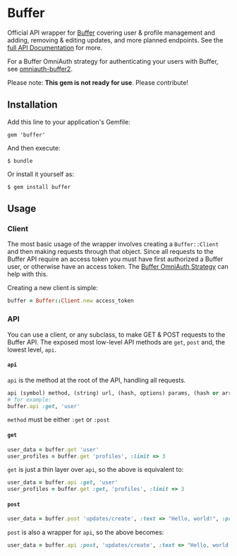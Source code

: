 # Buffer

Official API wrapper for [Buffer](http://bufferapp.com) covering user & profile management and adding, removing & editing updates, and more planned endpoints. See the [full API Documentation](http://bufferapp.com/developers/api/) for more.

For a Buffer OmniAuth strategy for authenticating your users with Buffer, see [omniauth-buffer2](/bufferapp/omniauth-buffer2).

Please note: **This gem is not ready for use**. Please contribute!

## Installation

Add this line to your application's Gemfile:

    gem 'buffer'

And then execute:

    $ bundle

Or install it yourself as:

    $ gem install buffer

## Usage

### Client

The most basic usage of the wrapper involves creating a `Buffer::Client` and then making requests through that object. Since all requests to the Buffer API require an access token you must have first authorized a Buffer user, or otherwise have an access token. The [Buffer OmniAuth Strategy](http://github.com/bufferapp/omniauth-buffer2) can help with this.

Creating a new client is simple:

```ruby
buffer = Buffer::Client.new access_token
```

### API

You can use a client, or any subclass, to make GET & POST requests to the Buffer API. The exposed most low-level API methods are `get`, `post` and, the lowest level, `api`. 

#### `api`

`api` is the method at the root of the API, handling all requests.

```ruby
api (symbol) method, (string) url, (hash, options) params, (hash or array, optional) data
# for example:
buffer.api :get, 'user'
```

`method` must be either `:get` or `:post`

#### `get`

```ruby
user_data = buffer.get 'user'
user_profiles = buffer.get 'profiles', :limit => 3
```

`get` is just a thin layer over `api`, so the above is equivalent to:

```ruby
user_data = buffer.api :get, 'user'
user_profiles = buffer.get :get, 'profiles', :limit => 3
```

#### `post`

```ruby
user_data = buffer.post 'updates/create', :text => "Hello, world!", :profile_ids => ['123abc456', '789def123']
```

`post` is also a wrapper for `api`, so the above becomes:

```ruby
user_data = buffer.api :post, 'updates/create', :text => "Hello, world!", :profile_ids => ['123abc456', '789def123']
```
